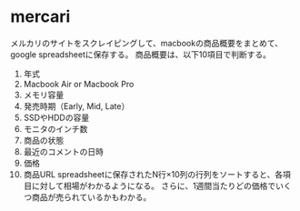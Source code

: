 # mercari
メルカリのサイトをスクレイピングして、macbookの商品概要をまとめて、google spreadsheetに保存する。
商品概要は、以下10項目で判断する。
1. 年式
2. Macbook Air or Macbook Pro
3. メモリ容量
4. 発売時期（Early, Mid, Late）
5. SSDやHDDの容量
6. モニタのインチ数
7. 商品の状態
8. 最近のコメントの日時
9. 価格
10. 商品URL
spreadsheetに保存されたN行×10列の行列をソートすると、各項目に対して相場がわかるようになる。
さらに、1週間当たりどの価格でいくつ商品が売られているかもわかる。
